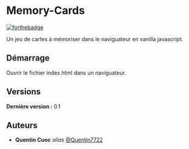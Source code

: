 # Memory-Cards

[![forthebadge](https://forthebadge.com/images/badges/made-with-javascript.svg)](https://forthebadge.com)

Un jeu de cartes à mémoriser dans le naviguateur en vanilla javascript.

## Démarrage

Ouvrir le fichier index.html dans un naviguateur.

## Versions

**Dernière version :** 0.1

## Auteurs

- **Quentin Cuoc** _alias_ [@Quentin7722](https://github.com/Quentin7722)
